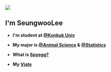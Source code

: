 
<a href="https://hits.seeyoufarm.com"><img src="https://hits.seeyoufarm.com/api/count/incr/badge.svg?url=https%3A%2F%2Fgithub.com%2FgreenyLim&count_bg=%230A0B0A&title_bg=%23555555&icon=github.svg&icon_color=%23E7E7E7&title=hits&edge_flat=true"/></a>
       
## I'm SeungwooLee 

-  **I'm student at [@Konkuk Univ](https://www.konkuk.ac.kr/konkuk/index.do)**

-  **My major is [@Animal Science](http://anis.konkuk.ac.kr/main.do) & [@Statistics](https://stat.konkuk.ac.kr/stat/index.do)**

-  **What is [Spyegg?](https://seungw00lee.notion.site/Spyfarm-SPYEGG-513b7252b4fc4b829016d60841c3c178?pvs=74)**

-  **My [Viate](https://seungw00lee.notion.site/5d05c0f84afd4ee9910bc957eb0de647?pvs=74)**
